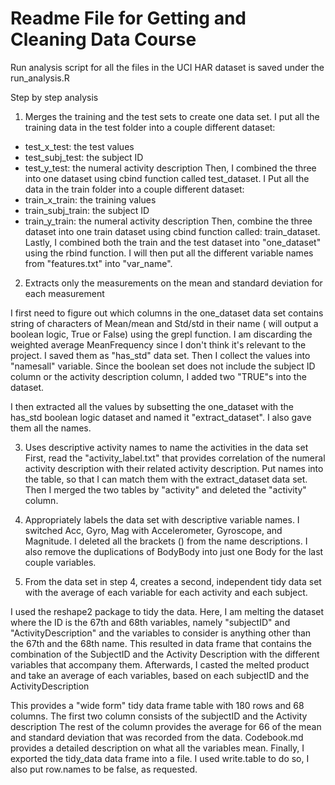 # Readme File for Getting and Cleaning Data Course

Run analysis script for all the files in the UCI HAR dataset is saved under the run_analysis.R

Step by step analysis
1. Merges the training and the test sets to create one data set.
I put all the training data in the test folder into a couple different dataset:
* test_x_test: the test values
* test_subj_test: the subject ID 
* test_y_test: the numeral activity description
Then, I combined the three into one dataset using cbind function called test_dataset. 
I Put all the data in the train folder into a couple different dataset:
* train_x_train: the training values
* train_subj_train: the subject ID
* train_y_train: the numeral activity description
Then, combine the three dataset into one train dataset using cbind function called: train_dataset. Lastly, I combined both the train and the test dataset into "one_dataset" using the rbind function. 
I will then put all the different variable names from "features.txt" into "var_name". 

2. Extracts only the measurements on the mean and standard deviation for each measurement

I first need to figure out which columns in the one_dataset data set contains string of characters of Mean/mean and Std/std in their name ( will output a boolean logic, True or False) using the grepl function. I am discarding the weighted average MeanFrequency since I don't think it's relevant to the project. I saved them as "has_std" data set. Then I collect the values into "namesall" variable. Since the boolean set does not include the subject ID column or the activity description column, I added two "TRUE"s into the dataset. 

I then extracted all the values by subsetting the one_dataset with the has_std boolean logic dataset and named it "extract_dataset". I also gave them all the names.

3. Uses descriptive activity names to name the activities in the data set
First, read the "activity_label.txt" that provides correlation of the numeral activity description with their related activity description. Put names into the table, so that I can match them with the extract_dataset data set. Then I merged the two tables by "activity" and deleted the "activity" column. 

4. Appropriately labels the data set with descriptive variable names. 
I switched Acc, Gyro, Mag with Accelerometer, Gyroscope, and Magnitude. I deleted all the brackets () from the name descriptions. I also remove the duplications of BodyBody into just one Body for the last couple variables. 

5. From the data set in step 4, creates a second, independent tidy data set with the average of each variable for each activity and each subject.

I used the reshape2 package to tidy the data. Here, I am melting the dataset where the ID is the 67th and 68th variables, namely "subjectID" and "ActivityDescription" and the variables to consider is anything other than the 67th and the 68th name. This resulted in data frame that contains the combination of the SubjectID and the Activity Description with the different variables that accompany them. Afterwards, I casted the melted product and take an average of each variables, based on each subjectID and the ActivityDescription

This provides a "wide form" tidy data frame table with 180 rows and 68 columns. The first two column consists of the subjectID and the Activity description The rest of the column provides the average for 66 of the mean and standard deviation that was recorded from the data. Codebook.md provides a detailed description on what all the variables mean. Finally, I exported the tidy_data data frame into a file. I used write.table to do so, I also put row.names to be false, as requested. 






